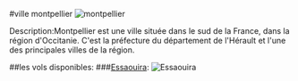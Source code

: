 #ville montpellier
![montpellier](../ressources/montpellier.jpg)

Description:Montpellier est une ville située dans le sud de la France, dans la région d'Occitanie. C'est la préfecture du département de l'Hérault et l'une des principales villes de la région.

##les vols disponibles:
###[Essaouira](Essaouira.md):
![Essaouira](../ressources/Essaouira.jpg)

